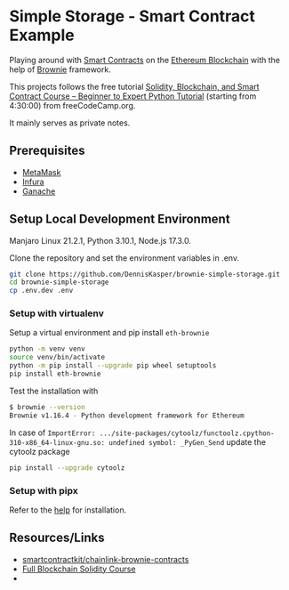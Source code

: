 # Simple Storage - Smart Contract Example

Playing around with [Smart Contracts](https://ethereum.org/en/developers/docs/smart-contracts/) on the [Ethereum Blockchain](https://ethereum.org/en/) with the help of [Brownie](https://eth-brownie.readthedocs.io/en/stable/toctree.html) framework.

This projects follows the free tutorial [Solidity, Blockchain, and Smart Contract Course – Beginner to Expert Python Tutorial](https://www.youtube.com/watch?v=M576WGiDBdQ&t=16200s) (starting from 4:30:00) from freeCodeCamp.org.

It mainly serves as private notes.

## Prerequisites

- [MetaMask](https://metamask.io/)
- [Infura](https://infura.io/)
- [Ganache](https://trufflesuite.com/ganache/)

## Setup Local Development Environment

Manjaro Linux 21.2.1, Python 3.10.1, Node.js 17.3.0.

Clone the repository and set the environment variables in .env.

```bash
git clone https://github.com/DennisKasper/brownie-simple-storage.git
cd brownie-simple-storage
cp .env.dev .env
```

### Setup with virtualenv

Setup a virtual environment and pip install `eth-brownie`

```bash
python -m venv venv
source venv/bin/activate
python -m pip install --upgrade pip wheel setuptools
pip install eth-brownie
```

Test the installation with

```bash
$ brownie --version
Brownie v1.16.4 - Python development framework for Ethereum
```

In case of `ImportError: .../site-packages/cytoolz/functoolz.cpython-310-x86_64-linux-gnu.so: undefined symbol: _PyGen_Send` update the cytoolz package

```bash
pip install --upgrade cytoolz
```

### Setup with pipx

Refer to the [help](https://eth-brownie.readthedocs.io/en/stable/install.html) for installation.

## Resources/Links

- [smartcontractkit/chainlink-brownie-contracts](https://github.com/smartcontractkit/chainlink-brownie-contracts)  
- [Full Blockchain Solidity Course](https://github.com/smartcontractkit/full-blockchain-solidity-course-py)  
- 
